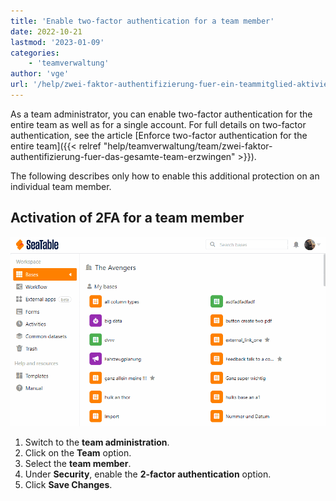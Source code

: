 ```yaml
---
title: 'Enable two-factor authentication for a team member'
date: 2022-10-21
lastmod: '2023-01-09'
categories:
    - 'teamverwaltung'
author: 'vge'
url: '/help/zwei-faktor-authentifizierung-fuer-ein-teammitglied-aktivieren'
---
```


As a team administrator, you can enable two-factor authentication for the entire team as well as for a single account. For full details on two-factor authentication, see the article [Enforce two-factor authentication for the entire team]({{< relref "help/teamverwaltung/team/zwei-faktor-authentifizierung-fuer-das-gesamte-team-erzwingen" >}}).

The following describes only how to enable this additional protection on an individual team member.

## Activation of 2FA for a team member

![Enable two-factor authentication for a team member](images/Zwei-Faktor-Authentifizierung-fuer-ein-Teammitglied-aktivieren.gif)

1. Switch to the **team administration**.
2. Click on the **Team** option.
3. Select the **team member**.
4. Under **Security**, enable the **2-factor authentication** option.
5. Click **Save Changes**.
